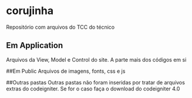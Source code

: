 # corujinha
Repositório com arquivos do TCC do técnico

## Em Application
Arquivos da View, Model e Control do site. 
A parte mais dos códigos em si

##Em Public
Arquivos de imagens, fonts, css e js

##Outras pastas
Outras pastas não foram inseridas por tratar de arquivos extras do codeigniter.
Se for o caso faça o download do codeigniter 4.0
